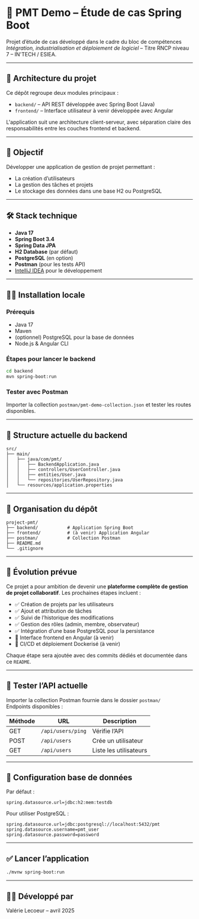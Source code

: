 # 📌 PMT Demo – Étude de cas Spring Boot

Projet d’étude de cas développé dans le cadre du bloc de compétences *Intégration, industrialisation et déploiement de logiciel* – Titre RNCP niveau 7 – IN'TECH / ESIEA.

---

## 🧱 Architecture du projet

Ce dépôt regroupe deux modules principaux :
- `backend/` – API REST développée avec Spring Boot (Java)
- `frontend/` – Interface utilisateur à venir développée avec Angular

L'application suit une architecture client-serveur, avec séparation claire des responsabilités entre les couches frontend et backend.

---

## 🚀 Objectif

Développer une application de gestion de projet permettant :
- La création d’utilisateurs
- La gestion des tâches et projets 
- Le stockage des données dans une base H2 ou PostgreSQL

---

## 🛠️ Stack technique

- **Java 17**
- **Spring Boot 3.4**
- **Spring Data JPA**
- **H2 Database** (par défaut)
- **PostgreSQL** (en option)
- **Postman** (pour les tests API)
- [IntelliJ IDEA](https://www.jetbrains.com/idea/) pour le développement

---

## 🧑‍💻 Installation locale

### Prérequis

- Java 17
- Maven
- (optionnel) PostgreSQL pour la base de données
- Node.js & Angular CLI 

### Étapes pour lancer le backend

```bash
cd backend
mvn spring-boot:run
```

### Tester avec Postman

Importer la collection `postman/pmt-demo-collection.json` et tester les routes disponibles.

---

## 📂 Structure actuelle du backend

```
src/
├── main/
│   ├── java/com/pmt/
│   │   ├── BackendApplication.java
│   │   ├── controllers/UserController.java
│   │   ├── entities/User.java
│   │   └── repositories/UserRepository.java
│   └── resources/application.properties
```

---

## 📁 Organisation du dépôt

```
project-pmt/
├── backend/           # Application Spring Boot
├── frontend/          # (à venir) Application Angular
├── postman/           # Collection Postman
├── README.md
└── .gitignore
```

---

## 🔄 Évolution prévue

Ce projet a pour ambition de devenir une **plateforme complète de gestion de projet collaboratif**. Les prochaines étapes incluent :

- ✅ Création de projets par les utilisateurs
- ✅ Ajout et attribution de tâches
- ✅ Suivi de l’historique des modifications
- ✅ Gestion des rôles (admin, membre, observateur)
- ✅ Intégration d’une base PostgreSQL pour la persistance
- 🔄 Interface frontend en Angular (à venir)
- 🔄 CI/CD et déploiement Dockerisé (à venir)

Chaque étape sera ajoutée avec des commits dédiés et documentée dans ce `README`.

---

## 🧪 Tester l’API actuelle

Importer la collection Postman fournie dans le dossier `postman/`  
Endpoints disponibles :

| Méthode | URL                             | Description           |
|---------|----------------------------------|------------------------|
| GET     | `/api/users/ping`               | Vérifie l’API         |
| POST    | `/api/users`                    | Crée un utilisateur   |
| GET     | `/api/users`                    | Liste les utilisateurs |

---

## 🧰 Configuration base de données

Par défaut :
```properties
spring.datasource.url=jdbc:h2:mem:testdb
```

Pour utiliser PostgreSQL :
```properties
spring.datasource.url=jdbc:postgresql://localhost:5432/pmt
spring.datasource.username=pmt_user
spring.datasource.password=password
```

---

## ✅ Lancer l’application

```bash
./mvnw spring-boot:run
```

---

## 🙋‍♀️ Développé par

Valérie Lecoeur – avril 2025
